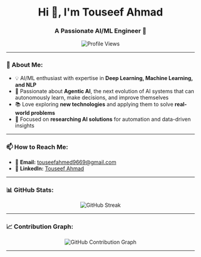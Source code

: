 <h1 align="center">Hi 👋, I'm Touseef Ahmad</h1>
<h3 align="center">A Passionate AI/ML Engineer 🚀</h3>

<p align="center">
  <img src="https://komarev.com/ghpvc/?username=touseefahmed96&label=Profile%20Views&color=0e75b6&style=flat" alt="Profile Views" />
</p>

---

### 🚀 About Me:
- 💡 AI/ML enthusiast with expertise in **Deep Learning, Machine Learning, and NLP**
- 🤖 Passionate about **Agentic AI**, the next evolution of AI systems that can autonomously learn, make decisions, and improve themselves
- 📚 Love exploring **new technologies** and applying them to solve **real-world problems**
- 🎯 Focused on **researching AI solutions** for automation and data-driven insights

---

### 📫 How to Reach Me:
- 📩 **Email:** [touseefahmed9669@gmail.com](mailto:touseefahmed9669@gmail.com)
- 💼 **LinkedIn:** [Touseef Ahmad](https://www.linkedin.com/in/touseef-ahmad-585919254)

---

### 📊 GitHub Stats:
<!-- <p align="center">
  <img src="https://github-readme-stats.vercel.app/api?username=touseefahmed96&show_icons=true&theme=radical" alt="GitHub Stats" />
</p> -->

<p align="center">
  <img src="https://streak-stats.demolab.com?user=touseefahmed96&theme=radical" alt="GitHub Streak" />
</p>

---

### 📈 Contribution Graph:
<p align="center">
  <img src="https://github-readme-activity-graph.vercel.app/graph?username=touseefahmed96&theme=react-dark" alt="GitHub Contribution Graph" />
</p>

---
